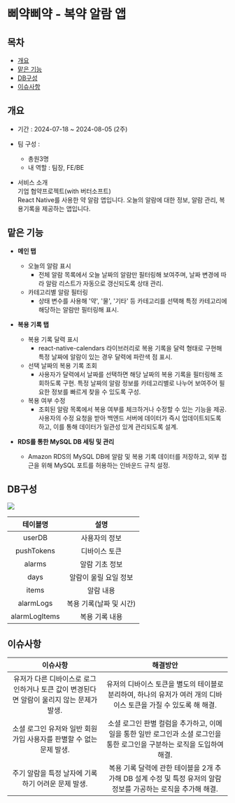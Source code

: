 # 삐약삐약 - 복약 알람 앱
## 목차
 - [개요](#개요)
 - [맡은 기능](#맡은-기능)
 - [DB구성](#db구성)
 - [이슈사항](#이슈사항)

## 개요
- 기간 : 2024-07-18 ~ 2024-08-05 (2주)

- 팀 구성 :
   - 총원3명
   - 내 역할 : 팀장, FE/BE
       
<!--
- 기술스택   
<img src="https://img.shields.io/badge/CSS3-1572B6?style=for-the-badge&logo=CSS3&logoColor=white"> <img src="https://img.shields.io/badge/HTML-D0654C?style=for-the-badge&logo=HTML5&logoColor=white"> <img src="https://img.shields.io/badge/JavaScript-F7DF1E?style=for-the-badge&logo=JavaScript&logoColor=black"> <img src="https://img.shields.io/badge/Typescript-3D6AAC?style=for-the-badge&logo=Typescript&logoColor=white"> <img src="https://img.shields.io/badge/node.js-339933?style=for-the-badge&logo=Node.js&logoColor=white"> 
<img src="https://img.shields.io/badge/-NestJs-ea2845?style=for-the-badge&logo=nestjs&logoColor=white"> <img src="https://img.shields.io/badge/Sequelize-52B0E7?style=for-the-badge&logo=sequelize&labelColor=52B0E7&logoColor=FFF"> <img src="https://shields.io/badge/MySQL-blue?logo=mysql&style=for-the-badge&logoColor=white&labelColor=blue"> 
-->

- 서비스 소개   
기업 협약프로젝트(with 버터소프트)   
React Native를 사용한 약 알람 앱입니다. 오늘의 알람에 대한 정보, 알람 관리, 복용기록을 제공하는 앱입니다.


 

## 맡은 기능
- **메인 탭**
    - 오늘의 알람 표시
        - 전체 알람 목록에서 오늘 날짜의 알람만 필터링해 보여주며, 날짜 변경에 따라 알람 리스트가 자동으로 갱신되도록 상태 관리.
    - 카테고리별 알람 필터링
        - 상태 변수를 사용해 '약', '물', '기타' 등 카테고리를 선택해 특정 카테고리에 해당하는 알람만 필터링해 표시.

- **복용 기록 탭**
    - 복용 기록 달력 표시
        - react-native-calendars 라이브러리로 복용 기록을 달력 형태로 구현해 특정 날짜에 알람이 있는 경우 달력에 파란색 점 표시.
    - 선택 날짜의 복용 기록 조회
        - 사용자가 달력에서 날짜를 선택하면 해당 날짜의 복용 기록을 필터링해 조회하도록 구현. 특정 날짜의 알람 정보를 카테고리별로 나누어 보여주어 필요한 정보를 빠르게 찾을 수 있도록 구성.
    - 복용 여부 수정
        - 조회된 알람 목록에서 복용 여부를 체크하거나 수정할 수 있는 기능을 제공. 사용자의 수정 요청을 받아 백엔드 서버에 데이터가 즉시 업데이트되도록 하고, 이를 통해 데이터가 일관성 있게 관리되도록 설계.

- **RDS를 통한 MySQL DB 세팅 및 관리**
    - Amazon RDS의 MySQL DB에 알람 및 복용 기록 데이터를 저장하고, 외부 접근을 위해 MySQL 포트를 허용하는 인바운드 규칙 설정.





## DB구성

<img src='https://github.com/user-attachments/assets/80603910-e1f2-416b-a11a-0e463fd537ef' />




 테이블명 |  설명 |
:------------: | :-----------: |
 userDB | 사용자의 정보 |
 pushTokens | 디바이스 토큰 |
alarms | 알람 기초 정보 |
days | 알람이 울릴 요일 정보 |
items | 알람 내용 |
alarmLogs | 복용 기록(날짜 및 시간) |
alarmLogItems |  복용 기록 내용 |
 



## 이슈사항
 이슈사항 |  해결방안|
:------------: | :-----------: |
 유저가 다른 디바이스로 로그인하거나 토큰 값이 변경된다면 알람이 울리지 않는 문제가 발생. | 유저의 디바이스 토큰을 별도의 테이블로 분리하여, 하나의 유저가 여러 개의 디바이스 토큰을 가질 수 있도록 해 해결. |
 소셜 로그인 유저와 일반 회원가입 사용자를 판별할 수 없는 문제 발생. | 소셜 로그인 판별 컬럼을 추가하고, 이메일을 통한 일반 로그인과 소셜 로그인을 통한 로그인을 구분하는 로직을 도입하여 해결. |
 주기 알람을 특정 날자에 기록하기 어려운 문제 발생. | 복용 기록 달력에 관한 테이블을 2개 추가해 DB 설계 수정 및 특정 유저의 알람정보를 가공하는 로직을 추가해 해결. |
